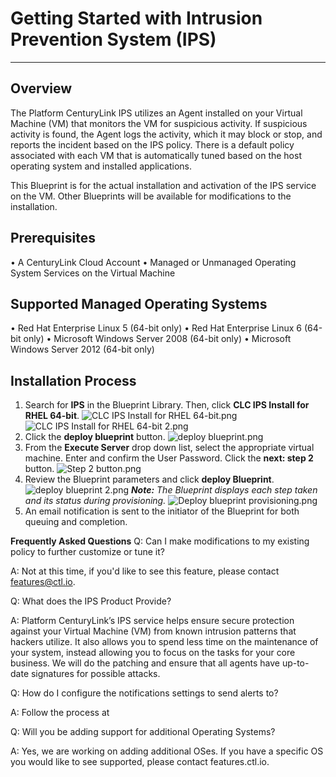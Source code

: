 # Getting Started with Intrusion Prevention System (IPS)
_____________________________________________________________________________________________
## Overview
The Platform CenturyLink IPS utilizes an Agent installed on your Virtual Machine (VM) that monitors the VM for suspicious activity. If suspicious activity is found, the Agent logs the activity, which it may block or stop, and reports the incident based on the IPS policy. There is a default policy associated with each VM that is automatically tuned based on the host operating system and installed applications.

This Blueprint is for the actual installation and activation of the IPS service on the VM. Other Blueprints will be available for modifications to the installation.

## Prerequisites
•	A CenturyLink Cloud Account
•	Managed or Unmanaged Operating System Services on the Virtual Machine

## Supported Managed Operating Systems
•	Red Hat Enterprise Linux 5 (64-bit only)
•	Red Hat Enterprise Linux 6 (64-bit only)
•	Microsoft Windows Server 2008 (64-bit only)
•	Microsoft Windows Server 2012 (64-bit only)

## Installation Process

1. Search for **IPS** in the Blueprint Library. Then, click **CLC IPS Install for RHEL 64-bit**.
![CLC IPS Install for RHEL 64-bit.png](https://ucarecdn.com/328edab1-6325-4229-a146-bd1789ab38a7/)
![CLC IPS Install for RHEL 64-bit 2.png](https://ucarecdn.com/0b8bfd90-cad3-4b19-a576-faf7c800ce0b/)
2. Click the **deploy blueprint** button.
 ![deploy blueprint.png](https://ucarecdn.com/ceb58f65-c3c9-4171-85c3-aec833333003/)
3. From the **Execute Server** drop down list, select the appropriate virtual machine.  Enter and confirm the User Password.  Click the **next: step 2** button.
![Step 2 button.png](https://ucarecdn.com/a4ae63a1-b06e-40ab-95b3-4101a5050e17/)
4. Review the Blueprint parameters and click **deploy Blueprint**.
![deploy blueprint 2.png](https://ucarecdn.com/d1c9564b-5154-442a-b75f-2cccb38e1239/)
***Note:** The Blueprint displays each step taken and its status during provisioning.*
 ![Deploy blueprint provisioning.png](https://ucarecdn.com/87bdc0bd-ee40-45e6-8f31-b73d74e06336/)
5. An email notification is sent to the initiator of the Blueprint for both queuing and completion.


**Frequently Asked Questions**
Q: Can I make modifications to my existing policy to further customize or tune it?

A: Not at this time, if you'd like to see this feature, please contact features@ctl.io.

Q: What does the IPS Product Provide?

A: Platform CenturyLink’s IPS service helps ensure secure protection against your Virtual Machine (VM) from known intrusion patterns that hackers utilize. It also allows you to spend less time on the maintenance of your system, instead allowing you to focus on the tasks for your core business. We will do the patching and ensure that all agents have up-to-date signatures for possible attacks.

Q: How do I configure the notifications settings to send alerts to?

A: Follow the process at <insert link to Notifications KB>

Q: Will you be adding support for additional Operating Systems?

A: Yes, we are working on adding additional OSes. If you have a specific OS you would like to see supported, please contact features.ctl.io.
